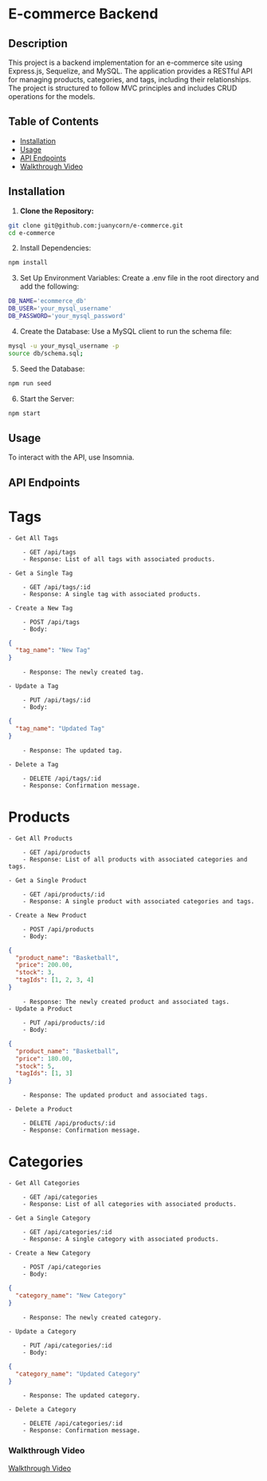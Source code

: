 # E-commerce Backend

## Description

This project is a backend implementation for an e-commerce site using Express.js, Sequelize, and MySQL. The application provides a RESTful API for managing products, categories, and tags, including their relationships. The project is structured to follow MVC principles and includes CRUD operations for the models.

## Table of Contents

- [Installation](#installation)
- [Usage](#usage)
- [API Endpoints](#api-endpoints)
- [Walkthrough Video](#walkthrough-video)

## Installation

1. **Clone the Repository:**
```bash
git clone git@github.com:juanycorn/e-commerce.git
cd e-commerce
```
2. Install Dependencies:

```bash
npm install
```
3. Set Up Environment Variables:
Create a .env file in the root directory and add the following:

```bash
DB_NAME='ecommerce_db'
DB_USER='your_mysql_username'
DB_PASSWORD='your_mysql_password'
```

4. Create the Database:
Use a MySQL client to run the schema file:

```bash
mysql -u your_mysql_username -p
source db/schema.sql;
```

5. Seed the Database:

```bash
npm run seed
```

6. Start the Server:

```bash
npm start
```

## Usage

To interact with the API, use Insomnia.

## API Endpoints

# Tags
    - Get All Tags

        - GET /api/tags
        - Response: List of all tags with associated products.

    - Get a Single Tag

        - GET /api/tags/:id
        - Response: A single tag with associated products.

    - Create a New Tag

        - POST /api/tags
        - Body:
```json
{
  "tag_name": "New Tag"
}
```
        - Response: The newly created tag.

    - Update a Tag

        - PUT /api/tags/:id
        - Body:
```json
{
  "tag_name": "Updated Tag"
}
```
        - Response: The updated tag.

    - Delete a Tag

        - DELETE /api/tags/:id
        - Response: Confirmation message.

# Products
    - Get All Products

        - GET /api/products
        - Response: List of all products with associated categories and tags.

    - Get a Single Product

        - GET /api/products/:id
        - Response: A single product with associated categories and tags.

    - Create a New Product

        - POST /api/products
        - Body:
```json
{
  "product_name": "Basketball",
  "price": 200.00,
  "stock": 3,
  "tagIds": [1, 2, 3, 4]
}
```
        - Response: The newly created product and associated tags.
    - Update a Product

        - PUT /api/products/:id
        - Body:
```json
{
  "product_name": "Basketball",
  "price": 180.00,
  "stock": 5,
  "tagIds": [1, 3]
}
```
        - Response: The updated product and associated tags.

    - Delete a Product

        - DELETE /api/products/:id
        - Response: Confirmation message.

# Categories
    - Get All Categories

        - GET /api/categories
        - Response: List of all categories with associated products.

    - Get a Single Category

        - GET /api/categories/:id
        - Response: A single category with associated products.

    - Create a New Category

        - POST /api/categories
        - Body:
```json
{
  "category_name": "New Category"
}
```
        - Response: The newly created category.

    - Update a Category

        - PUT /api/categories/:id
        - Body:
```json
{
  "category_name": "Updated Category"
}
```
        - Response: The updated category.

    - Delete a Category

        - DELETE /api/categories/:id
        - Response: Confirmation message.

### Walkthrough Video
[Walkthrough Video](https://app.screencastify.com/v3/watch/Q15MENdIX9R7sMgjHNZC)